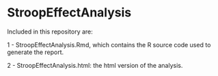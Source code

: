 # StroopEffectAnalysis


Included in this repository are: 

1 - StroopEffectAnalysis.Rmd, which contains the R source code used to generate the report.

2 - StroopEffectAnalysis.html:  the html version of the analysis.
